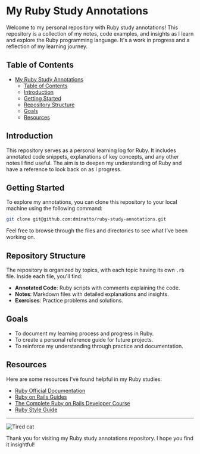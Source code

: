 # My Ruby Study Annotations

Welcome to my personal repository with Ruby study annotations! This repository is a collection of my notes, code examples, and insights as I learn and explore the Ruby programming language. It's a work in progress and a reflection of my learning journey.

## Table of Contents

- [My Ruby Study Annotations](#my-ruby-study-annotations)
  - [Table of Contents](#table-of-contents)
  - [Introduction](#introduction)
  - [Getting Started](#getting-started)
  - [Repository Structure](#repository-structure)
  - [Goals](#goals)
  - [Resources](#resources)

## Introduction

This repository serves as a personal learning log for Ruby. It includes annotated code snippets, explanations of key concepts, and any other notes I find useful. The aim is to deepen my understanding of Ruby and have a reference to look back on as I progress.

## Getting Started

To explore my annotations, you can clone this repository to your local machine using the following command:

```bash
git clone git@github.com:dminatto/ruby-study-annotations.git
```

Feel free to browse through the files and directories to see what I've been working on.

## Repository Structure

The repository is organized by topics, with each topic having its own `.rb` file. Inside each file, you'll find:

- **Annotated Code**: Ruby scripts with comments explaining the code.
- **Notes**: Markdown files with detailed explanations and insights.
- **Exercises**: Practice problems and solutions.

## Goals

- To document my learning process and progress in Ruby.
- To create a personal reference guide for future projects.
- To reinforce my understanding through practice and documentation.

## Resources

Here are some resources I've found helpful in my Ruby studies:

- [Ruby Official Documentation](https://www.ruby-lang.org/en/documentation/)
- [Ruby on Rails Guides](https://guides.rubyonrails.org/)
- [The Complete Ruby on Rails Developer Course](https://www.udemy.com/course/the-complete-ruby-on-rails-developer-course)
- [Ruby Style Guide](https://github.com/rubocop/ruby-style-guide)

---

![Tired cat](https://media4.giphy.com/media/v1.Y2lkPTc5MGI3NjExaXk3eHk1YTNwMjBiZWxub3M4azZqeWx4eWhrZWx2azJoOG02c3lvMyZlcD12MV9pbnRlcm5hbF9naWZfYnlfaWQmY3Q9Zw/ZQbON1Fr2Ada0/giphy.gif)

Thank you for visiting my Ruby study annotations repository. I hope you find it insightful!
